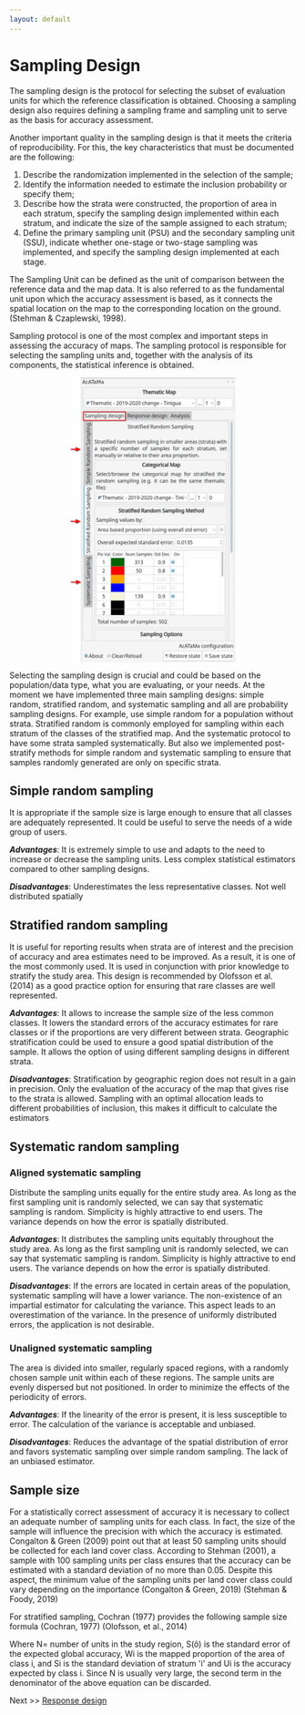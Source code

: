 ```yaml
---
layout: default
---
```


# Sampling Design

The sampling design is the protocol for selecting the subset of evaluation units for which the reference classification 
is obtained. Choosing a sampling design also requires defining a sampling frame and sampling unit to serve as the basis 
for accuracy assessment.

Another important quality in the sampling design is that it meets the criteria of reproducibility. For this, the key 
characteristics that must be documented are the following: 

1. Describe the randomization implemented in the selection of the sample;
2. Identify the information needed to estimate the inclusion probability or specify them;
3. Describe how the strata were constructed, the proportion of area in each stratum, specify the sampling design 
implemented within each stratum, and indicate the size of the sample assigned to each stratum;
4. Define the primary sampling unit (PSU) and the secondary sampling unit (SSU), indicate whether one-stage or two-stage 
sampling was implemented, and specify the sampling design implemented at each stage.

The Sampling Unit can be defined as the unit of comparison between the reference data and the map data. It is also 
referred to as the fundamental unit upon which the accuracy assessment is based, as it connects the spatial location on 
the map to the corresponding location on the ground. (Stehman & Czaplewski, 1998).

Sampling protocol is one of the most complex and important steps in assessing the accuracy of maps. The sampling 
protocol is responsible for selecting the sampling units and, together with the analysis of its components, the 
statistical inference is obtained.

<img src="img/sampling_designs.webp" height="500px" style="margin: auto;display: block;">

Selecting the sampling design is crucial and could be based on the population/data type, what you are evaluating, or 
your needs. At the moment we have implemented three main sampling designs: simple random, stratified random, and 
systematic sampling and all are probability sampling designs. For example, use simple random for a population without 
strata. Stratified random is commonly employed for sampling within each stratum of the classes of the stratified map. 
And the systematic protocol to have some strata sampled systematically. But also we implemented post-stratify methods 
for simple random and systematic sampling to ensure that samples randomly generated are only on specific strata.

## Simple random sampling

It is appropriate if the sample size is large enough to ensure that all classes are adequately represented. It could be 
useful to serve the needs of a wide group of users. 

_**Advantages**_: It is extremely simple to use and adapts to the need to increase or decrease the sampling units. 
Less complex statistical estimators compared to other sampling designs. 

_**Disadvantages**_: Underestimates the less representative classes. Not well distributed spatially

## Stratified random sampling

It is useful for reporting results when strata are of interest and the precision of accuracy and area estimates need to 
be improved. As a result, it is one of the most commonly used. It is used in conjunction with prior knowledge to stratify 
the study area. This design is recommended by Olofsson et al. (2014) as a good practice option for ensuring that rare 
classes are well represented. 

_**Advantages**_: It allows to increase the sample size of the less common classes. It lowers the standard errors of the 
accuracy estimates for rare classes or if the proportions are very different between strata. Geographic stratification 
could be used to ensure a good spatial distribution of the sample. It allows the option of using different sampling 
designs in different strata.

_**Disadvantages**_: Stratification by geographic region does not result in a gain in precision. Only the evaluation of the 
accuracy of the map that gives rise to the strata is allowed. Sampling with an optimal allocation leads to different 
probabilities of inclusion, this makes it difficult to calculate the estimators

## Systematic random sampling

### Aligned systematic sampling

Distribute the sampling units equally for the entire study area. As long as the first sampling unit is randomly selected, 
we can say that systematic sampling is random. Simplicity is highly attractive to end users. The variance depends on how 
the error is spatially distributed.

_**Advantages**_: It distributes the sampling units equitably throughout the study area. As long as the first sampling unit is 
randomly selected, we can say that systematic sampling is random. Simplicity is highly attractive to end users. The 
variance depends on how the error is spatially distributed.

_**Disadvantages**_: If the errors are located in certain areas of the population, systematic sampling will have a lower 
variance. The non-existence of an impartial estimator for calculating the variance. This aspect leads to an overestimation 
of the variance. In the presence of uniformly distributed errors, the application is not desirable.
 
### Unaligned systematic sampling

The area is divided into smaller, regularly spaced regions, with a randomly chosen sample unit within each of these 
regions. The sample units are evenly dispersed but not positioned. In order to minimize the effects of the periodicity of errors.

_**Advantages**_: If the linearity of the error is present, it is less susceptible to error. The calculation of the variance 
is acceptable and unbiased.

_**Disadvantages**_: Reduces the advantage of the spatial distribution of error and favors systematic sampling over simple 
random sampling. The lack of an unbiased estimator.

## Sample size
 
For a statistically correct assessment of accuracy it is necessary to collect an adequate number of sampling units for 
each class. In fact, the size of the sample will influence the precision with which the accuracy is estimated. Congalton 
& Green (2009) point out that at least 50 sampling units should be collected for each land cover class. According to 
Stehman (2001), a sample with 100 sampling units per class ensures that the accuracy can be estimated with a standard 
deviation of no more than 0.05. Despite this aspect, the minimum value of the sampling units per land cover class could 
vary depending on the importance (Congalton & Green, 2019) (Stehman & Foody, 2019)
 
For stratified sampling, Cochran (1977) provides the following sample size formula (Cochran, 1977)  (Olofsson, et al., 2014)

Where N= number of units in the study region, S(ô) is the standard error of the expected global accuracy, Wi is the 
mapped proportion of the area of class i, and Si is the standard deviation of stratum 'i'  and Ui is the accuracy 
expected by class i. Since N is usually very large, the second term in the denominator of the above equation can be discarded.

Next >> [Response design](response-design.html)
